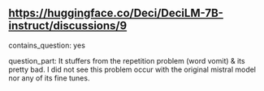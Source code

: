 ## https://huggingface.co/Deci/DeciLM-7B-instruct/discussions/9

contains_question: yes

question_part: It stuffers from the repetition problem (word vomit) & its pretty bad. I did not see this problem occur with the original mistral model nor any of its fine tunes.